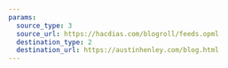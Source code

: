 ```yaml
---
params:
  source_type: 3
  source_url: https://hacdias.com/blogroll/feeds.opml
  destination_type: 2
  destination_url: https://austinhenley.com/blog.html
---
```

